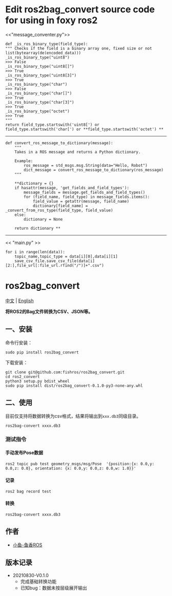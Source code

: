 # Edit ros2bag_convert source code for using in foxy ros2

<<"message_conventer.py">>

```
def _is_ros_binary_type(field_type):
""" Checks if the field is a binary array one, fixed size or not
list(bytearray(de(encoded_data)))
_is_ros_binary_type("uint8")
>>> False
_is_ros_binary_type("uint8[]")
>>> True
_is_ros_binary_type("uint8[3]")
>>> True
_is_ros_binary_type("char")
>>> False
_is_ros_binary_type("char[]")
>>> True
_is_ros_binary_type("char[3]")
>>> True
_is_ros_binary_type("octet")
>>> True
"""
return field_type.startswith('uint8[') or field_type.startswith('char[') or **field_type.startswith('octet') **
```
----------------------------------------------------------------------------------------------------
```
def convert_ros_message_to_dictionary(message):
    """
    Takes in a ROS message and returns a Python dictionary.

    Example:
        ros_message = std_msgs.msg.String(data="Hello, Robot")
        dict_message = convert_ros_message_to_dictionary(ros_message)
    """

    **dictionary = {}
    if hasattr(message, 'get_fields_and_field_types'):
        message_fields = message.get_fields_and_field_types()
        for (field_name, field_type) in message_fields.items():
            field_value = getattr(message, field_name)
            dictionary[field_name] = _convert_from_ros_type(field_type, field_value)
    else:
        dictionary = None

    return dictionary **
```
----------------------------------------------------------------------------------------------------
<< "main.py" >>

    for i in range(len(data)):
        topic_name,topic_type = data[i][0],data[i][1]
        save_csv_file.save_csv_file(data[i][2:],file_url[:file_url.rfind("/")]+".csv")



# ros2bag_convert

[中文](README.md) | [English](README_EN.md)

**将ROS2的Bag文件转换为CSV、JSON等。**

## 一、安装

命令行安装：

```
sudo pip install ros2bag_convert
```

下载安装：

```
git clone git@github.com:fishros/ros2bag_convert.git
cd ros2_convert
python3 setup.py bdist_wheel
sudo pip install dist/ros2bag_convert-0.1.0-py3-none-any.whl
```

## 二、使用

目前仅支持将数据转换为csv格式，结果将输出到`xxx.db3`同级目录。

```
ros2bag-convert xxxx.db3
```

### 测试指令

#### 手动发布Pose数据

```
ros2 topic pub test geometry_msgs/msg/Pose  '{position:{x: 0.0,y: 0.0,z: 0.0}, orientation: {x: 0.0,y: 0.0,z: 0.0,w: 1.0}}'
```

#### 记录

```
ros2 bag record test
```

#### 转换

```
ros2bag-convert xxxx.db3
```

## 作者

- [小鱼-鱼香ROS](https://www.fishros.com)

## 版本记录

- 20210830-V0.1.0
  - 完成基础转换功能
  - 已知bug：数据未按层级展开输出
